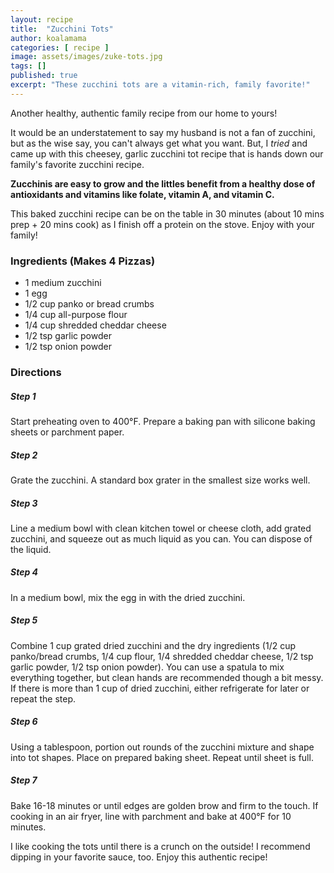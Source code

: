 ```yaml
---
layout: recipe
title:  "Zucchini Tots"
author: koalamama
categories: [ recipe ]
image: assets/images/zuke-tots.jpg
tags: []
published: true
excerpt: "These zucchini tots are a vitamin-rich, family favorite!"
---
```


Another healthy, authentic family recipe from our home to yours!

It would be an understatement to say my husband is not a fan of zucchini, but as the wise say, you can't always get what you want. But, I *tried* and came up with this cheesey, garlic zucchini tot recipe that is hands down our family's favorite zucchini recipe.

**Zucchinis are easy to grow and the littles benefit from a healthy dose of antioxidants and vitamins like folate, vitamin A, and vitamin C.**

This baked zucchini recipe can be on the table in 30 minutes (about 10 mins prep + 20 mins cook) as I finish off a protein on the stove. Enjoy with your family!

### Ingredients (Makes 4 Pizzas)

- 1 medium zucchini
- 1 egg
- 1/2 cup panko or bread crumbs
- 1/4 cup all-purpose flour
- 1/4 cup shredded cheddar cheese
- 1/2 tsp garlic powder
- 1/2 tsp onion powder


### Directions

<h5 class="mb-1">Step 1</h5>
Start preheating oven to 400°F.  Prepare a baking pan with silicone baking sheets or parchment paper.

<h5 class="mb-1">Step 2</h5>
Grate the zucchini. A standard box grater in the smallest size works well.

<h5 class="mb-1">Step 3</h5>
Line a medium bowl with clean kitchen towel or cheese cloth, add grated zucchini, and squeeze out as much liquid as you can.  You can dispose of the liquid.

<h5 class="mb-1">Step 4</h5>
In a medium bowl, mix the egg in with the dried zucchini.

<h5 class="mb-1">Step 5</h5>
Combine 1 cup grated dried zucchini and the dry ingredients (1/2 cup panko/bread crumbs, 1/4 cup flour, 1/4 shredded cheddar cheese, 1/2 tsp garlic powder, 1/2 tsp onion powder).  You can use a spatula to mix everything together, but clean hands are recommended though a bit messy.  If there is more than 1 cup of dried zucchini, either refrigerate for later or repeat the step.

<h5 class="mb-1">Step 6</h5>
Using a tablespoon, portion out rounds of the zucchini mixture and shape into tot shapes.  Place on prepared baking sheet.  Repeat until sheet is full.

<h5 class="mb-1">Step 7</h5>
Bake 16-18 minutes or until edges are golden brow and firm to the touch.  If cooking in an air fryer, line with parchment and bake at 400°F for 10 minutes.


I like cooking the tots until there is a crunch on the outside!  I recommend dipping in your favorite sauce, too.  Enjoy this authentic recipe!
